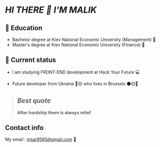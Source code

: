 # **_HI THERE 👋 I'M MALIK_**

## 🔎 **Education**

- Bachelor degree at Kiev National Economic University (Management) 💼
- Master's degree at Kiev National Economic University (Finance) 💸

## **🚀 Current status**

- I am studying FRONT-END development at Hack Your Future 💻

- Future developer from Ukraine 🔵🟡 who lives in Brussels ⚫🟡🔴

> ## _Best quote_
>
> **After hardship there is always relief**

## **Contact info**

My email : msar9565@gmail.com 📧
